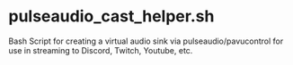 # pulseaudio_cast_helper.sh
Bash Script for creating a virtual audio sink via pulseaudio/pavucontrol for use in streaming to Discord, Twitch, Youtube, etc.
